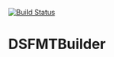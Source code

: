 [![Build Status](https://travis-ci.org/JuliaMath/DSFMTBuilder.svg?branch=master)](https://travis-ci.org/JuliaMath/DSFMTBuilder)

# DSFMTBuilder
